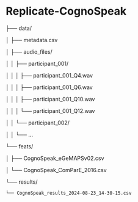# Replicate-CognoSpeak
├── data/

│   ├── metadata.csv

│   ├── audio_files/

│   │   ├── participant_001/

│   │   │   ├── participant_001_Q4.wav

│   │   │   ├── participant_001_Q6.wav

│   │   │   ├── participant_001_Q10.wav

│   │   │   └── participant_001_Q12.wav

│   │   └── participant_002/

│   │       └── …

└── feats/

│   ├── CognoSpeak_eGeMAPSv02.csv

│   └── CognoSpeak_ComParE_2016.csv

└── results/

    └── CognoSpeak_results_2024-08-23_14-30-15.csv
